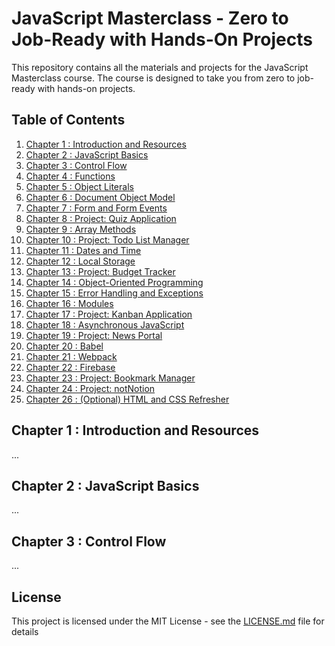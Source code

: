 # JavaScript Masterclass - Zero to Job-Ready with Hands-On Projects

This repository contains all the materials and projects for the JavaScript Masterclass course. The course is designed to take you from zero to job-ready with hands-on projects. 

## Table of Contents

1. [Chapter 1 : Introduction and Resources](#chapter-1)
2. [Chapter 2 : JavaScript Basics](#chapter-2)
3. [Chapter 3 : Control Flow](#chapter-3)
4. [Chapter 4 : Functions](#chapter-4)
5. [Chapter 5 : Object Literals](#chapter-5)
6. [Chapter 6 : Document Object Model](#chapter-6)
7. [Chapter 7 : Form and Form Events](#chapter-7)
8. [Chapter 8 : Project: Quiz Application](#chapter-8)
9. [Chapter 9 : Array Methods](#chapter-9)
10. [Chapter 10 : Project: Todo List Manager](#chapter-10)
11. [Chapter 11 : Dates and Time](#chapter-11)
12. [Chapter 12 : Local Storage](#chapter-12)
13. [Chapter 13 : Project: Budget Tracker](#chapter-13)
14. [Chapter 14 : Object-Oriented Programming](#chapter-14)
15. [Chapter 15 : Error Handling and Exceptions](#chapter-15)
16. [Chapter 16 : Modules](#chapter-16)
17. [Chapter 17 : Project: Kanban Application](#chapter-17)
18. [Chapter 18 : Asynchronous JavaScript](#chapter-18)
19. [Chapter 19 : Project: News Portal](#chapter-19)
20. [Chapter 20 : Babel](#chapter-20)
21. [Chapter 21 : Webpack](#chapter-21)
22. [Chapter 22 : Firebase](#chapter-22)
23. [Chapter 23 : Project: Bookmark Manager](#chapter-23)
24. [Chapter 24 : Project: notNotion](#chapter-24)
25. [Chapter 26 : (Optional) HTML and CSS Refresher](#chapter-26)

## Chapter 1 : Introduction and Resources
...

## Chapter 2 : JavaScript Basics
...

## Chapter 3 : Control Flow
...

<!-- Continue for all chapters -->

## License
This project is licensed under the MIT License - see the [LICENSE.md](LICENSE.md) file for details
